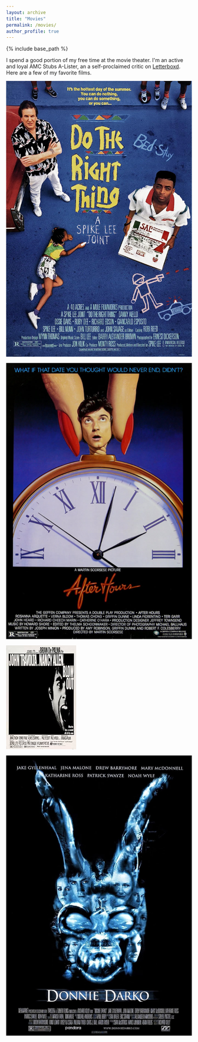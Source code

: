```yaml
---
layout: archive
title: "Movies"
permalink: /movies/
author_profile: true
---
```


{% include base_path %}

I spend a good portion of my free time at the movie theater. I'm an active and loyal AMC Stubs A-Lister, an a self-proclaimed critic on [Letterboxd](https://letterboxd.com/ajcutuli/). Here are a few of my favorite films.

![Do the Right Thing](/images/dotherightthing.jpg)

![After Hours](/images/afterhours.jpg)

![Blow Out](/images/blowout.jpg)

![Donnie Darko](/images/donniedarko.jpg)